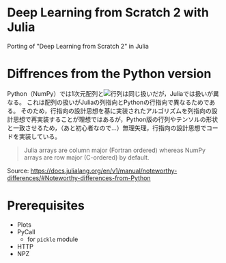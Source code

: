 # Deep Learning from Scratch 2 with Julia
Porting of "Deep Learning from Scratch 2" in Julia

# Diffrences from the Python version
Python（NumPy）では1次元配列と<img src="https://render.githubusercontent.com/render/math?math=1\times x">行列は同じ扱いだが，Juliaでは扱いが異なる。
これは配列の扱いがJuliaの列指向とPythonの行指向で異なるためである。
そのため，行指向の設計思想を基に実装されたアルゴリズムを列指向の設計思想で再実装することが理想ではあるが，Python版の行列やテンソルの形状と一致させるため，（あと初心者なので…）無理矢理，行指向の設計思想でコードを実装している。

> Julia arrays are column major (Fortran ordered) whereas NumPy arrays are row major (C-ordered) by default.

Source: https://docs.julialang.org/en/v1/manual/noteworthy-differences/#Noteworthy-differences-from-Python

# Prerequisites
- Plots
- PyCall
  - for `pickle` module
- HTTP
- NPZ
